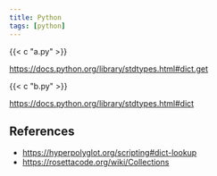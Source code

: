 ```yaml
---
title: Python
tags: [python]
---
```


{{< c "a.py" >}}

<https://docs.python.org/library/stdtypes.html#dict.get>

{{< c "b.py" >}}

<https://docs.python.org/library/stdtypes.html#dict>

## References

- <https://hyperpolyglot.org/scripting#dict-lookup>
- <https://rosettacode.org/wiki/Collections>
